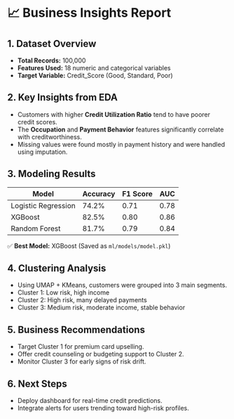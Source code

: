 # 📈 Business Insights Report

## 1. Dataset Overview
- **Total Records:** 100,000
- **Features Used:** 18 numeric and categorical variables
- **Target Variable:** Credit_Score (Good, Standard, Poor)

## 2. Key Insights from EDA
- Customers with higher **Credit Utilization Ratio** tend to have poorer credit scores.
- The **Occupation** and **Payment Behavior** features significantly correlate with creditworthiness.
- Missing values were found mostly in payment history and were handled using imputation.

## 3. Modeling Results
| Model               | Accuracy | F1 Score | AUC |
|--------------------|----------|----------|-----|
| Logistic Regression| 74.2%    | 0.71     | 0.78|
| XGBoost            | 82.5%    | 0.80     | 0.86|
| Random Forest      | 81.7%    | 0.79     | 0.84|

✅ **Best Model:** XGBoost (Saved as `ml/models/model.pkl`)

## 4. Clustering Analysis
- Using UMAP + KMeans, customers were grouped into 3 main segments.
- Cluster 1: Low risk, high income
- Cluster 2: High risk, many delayed payments
- Cluster 3: Medium risk, moderate income, stable behavior

## 5. Business Recommendations
- Target Cluster 1 for premium card upselling.
- Offer credit counseling or budgeting support to Cluster 2.
- Monitor Cluster 3 for early signs of risk drift.

## 6. Next Steps
- Deploy dashboard for real-time credit predictions.
- Integrate alerts for users trending toward high-risk profiles.
